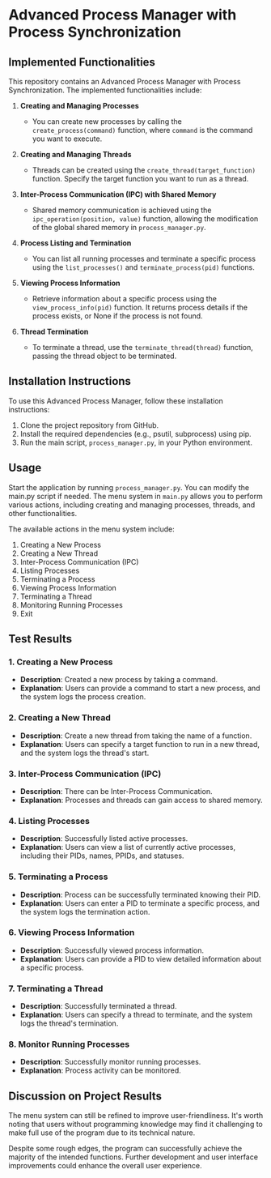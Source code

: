 # Advanced Process Manager with Process Synchronization

## Implemented Functionalities

This repository contains an Advanced Process Manager with Process Synchronization. The implemented functionalities include:

1. **Creating and Managing Processes**
   - You can create new processes by calling the `create_process(command)` function, where `command` is the command you want to execute.

2. **Creating and Managing Threads**
   - Threads can be created using the `create_thread(target_function)` function. Specify the target function you want to run as a thread.

3. **Inter-Process Communication (IPC) with Shared Memory**
   - Shared memory communication is achieved using the `ipc_operation(position, value)` function, allowing the modification of the global shared memory in `process_manager.py`.

4. **Process Listing and Termination**
   - You can list all running processes and terminate a specific process using the `list_processes()` and `terminate_process(pid)` functions.

5. **Viewing Process Information**
   - Retrieve information about a specific process using the `view_process_info(pid)` function. It returns process details if the process exists, or None if the process is not found.

6. **Thread Termination**
   - To terminate a thread, use the `terminate_thread(thread)` function, passing the thread object to be terminated.

## Installation Instructions

To use this Advanced Process Manager, follow these installation instructions:

1. Clone the project repository from GitHub.
2. Install the required dependencies (e.g., psutil, subprocess) using pip.
3. Run the main script, `process_manager.py`, in your Python environment.

## Usage

Start the application by running `process_manager.py`. You can modify the main.py script if needed. The menu system in `main.py` allows you to perform various actions, including creating and managing processes, threads, and other functionalities.

The available actions in the menu system include:

1. Creating a New Process
2. Creating a New Thread
3. Inter-Process Communication (IPC)
4. Listing Processes
5. Terminating a Process
6. Viewing Process Information
7. Terminating a Thread
8. Monitoring Running Processes
9. Exit

## Test Results

### 1. Creating a New Process

- **Description**: Created a new process by taking a command.
- **Explanation**: Users can provide a command to start a new process, and the system logs the process creation.

### 2. Creating a New Thread

- **Description**: Create a new thread from taking the name of a function.
- **Explanation**: Users can specify a target function to run in a new thread, and the system logs the thread's start.

### 3. Inter-Process Communication (IPC)

- **Description**: There can be Inter-Process Communication.
- **Explanation**: Processes and threads can gain access to shared memory.

### 4. Listing Processes

- **Description**: Successfully listed active processes.
- **Explanation**: Users can view a list of currently active processes, including their PIDs, names, PPIDs, and statuses.

### 5. Terminating a Process

- **Description**: Process can be successfully terminated knowing their PID.
- **Explanation**: Users can enter a PID to terminate a specific process, and the system logs the termination action.

### 6. Viewing Process Information

- **Description**: Successfully viewed process information.
- **Explanation**: Users can provide a PID to view detailed information about a specific process.

### 7. Terminating a Thread

- **Description**: Successfully terminated a thread.
- **Explanation**: Users can specify a thread to terminate, and the system logs the thread's termination.

### 8. Monitor Running Processes

- **Description**: Successfully monitor running processes.
- **Explanation**: Process activity can be monitored.

## Discussion on Project Results

The menu system can still be refined to improve user-friendliness. It's worth noting that users without programming knowledge may find it challenging to make full use of the program due to its technical nature.

Despite some rough edges, the program can successfully achieve the majority of the intended functions. Further development and user interface improvements could enhance the overall user experience.